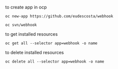 
to create app in ocp

``` oc new-app https://github.com/eudescosta/webhook ```

``` oc svn/webhook ```

to get installed resources

``` oc get all --selector app=webhook -o name ```

to delete installed resources

``` oc delete all --selector app=webhook -o name ```